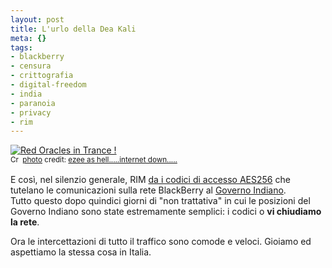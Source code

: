 ```yaml
--- 
layout: post
title: L'urlo della Dea Kali
meta: {}
tags: 
- blackberry
- censura
- crittografia
- digital-freedom
- india
- paranoia
- privacy
- rim
---
```

<a href="http://www.flickr.com/photos/30742298@N00/1025724498/" title="Red Oracles in Trance !" target="_blank"><img src="http://farm2.static.flickr.com/1373/1025724498_edb32ce2c7.jpg" alt="Red Oracles in Trance !" border="0" /></a>  
<small><a href="http://creativecommons.org/licenses/by-nc-sa/2.0/" title="Attribution-NonCommercial-ShareAlike License" target="_blank"><img src="http://www.lastknight.com/wp-content/plugins/photo-dropper/images/cc.png" alt="Creative Commons License" border="0" width="16" height="16" align="absmiddle" /></a> <a href="http://www.photodropper.com/photos/" target="_blank">photo</a> credit: <a href="http://www.flickr.com/photos/30742298@N00/1025724498/" title="ezee as hell.....internet down....." target="_blank">ezee as hell.....internet down.....</a></small>  
  
E così, nel silenzio generale, RIM [da i codici di accesso AES256][1] che tutelano le comunicazioni sulla rete BlackBerry al [Governo Indiano][1].  
Tutto questo dopo quindici giorni di "non trattativa" in cui le posizioni del Governo Indiano sono state estremamente semplici: i codici o **vi chiudiamo la rete**.  
  
Ora le intercettazioni di tutto il traffico sono comode e veloci. Gioiamo ed aspettiamo la stessa cosa in Italia.  
  
[1]: http://www.engadget.com/2008/05/22/rim-allows-indian-government-to-monitor-blackberry-network/
 
